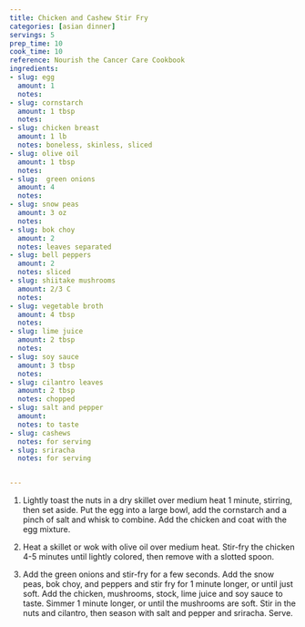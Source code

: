 ```yaml
---
title: Chicken and Cashew Stir Fry
categories: [asian dinner]
servings: 5
prep_time: 10
cook_time: 10
reference: Nourish the Cancer Care Cookbook
ingredients:
- slug: egg
  amount: 1
  notes:
- slug: cornstarch
  amount: 1 tbsp
  notes:
- slug: chicken breast
  amount: 1 lb
  notes: boneless, skinless, sliced
- slug: olive oil
  amount: 1 tbsp
  notes:
- slug:  green onions
  amount: 4
  notes:
- slug: snow peas
  amount: 3 oz
  notes:
- slug: bok choy
  amount: 2
  notes: leaves separated
- slug: bell peppers
  amount: 2
  notes: sliced
- slug: shiitake mushrooms
  amount: 2/3 C
  notes:
- slug: vegetable broth
  amount: 4 tbsp
  notes:
- slug: lime juice
  amount: 2 tbsp
  notes:
- slug: soy sauce
  amount: 3 tbsp
  notes:
- slug: cilantro leaves
  amount: 2 tbsp
  notes: chopped
- slug: salt and pepper
  amount:
  notes: to taste
- slug: cashews
  notes: for serving
- slug: sriracha
  notes: for serving


---
```


1. Lightly toast the nuts in a dry skillet over medium heat 1 minute, stirring, then set aside. Put the egg into a large bowl, add the cornstarch and a pinch of salt and whisk to combine. Add the chicken and coat with the egg mixture.

2. Heat a skillet or wok with olive oil over medium heat. Stir-fry the chicken 4-5 minutes until lightly colored, then remove with a slotted spoon.

3. Add the green onions and stir-fry for a few seconds. Add the snow peas, bok choy, and peppers and stir fry for 1 minute longer, or until just soft. Add the chicken, mushrooms, stock, lime juice and soy sauce to taste. Simmer 1 minute longer, or until the mushrooms are soft. Stir in the nuts and cilantro, then season with salt and pepper and sriracha. Serve.
